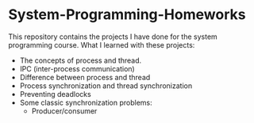 # System-Programming-Homeworks

This repository contains the projects I have done for the system programming course.
What I learned with these projects:
* The concepts of process and thread.
* IPC (inter-process communication)
* Difference between process and thread
* Process synchronization and thread synchronization
* Preventing deadlocks
* Some classic synchronization problems:
    * Producer/consumer
